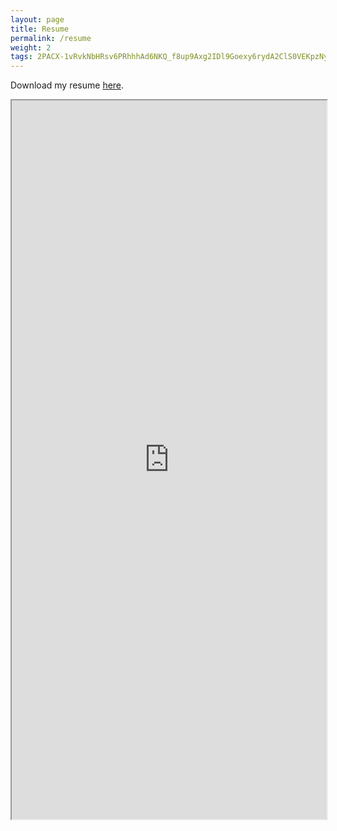 ```yaml
---
layout: page
title: Resume
permalink: /resume
weight: 2
tags: 2PACX-1vRvkNbHRsv6PRhhhAd6NKQ_f8up9Axg2IDl9Goexy6rydA2ClS0VEKpzNyPsUV22CEekqrkXYjIWZxy
---
```


Download my resume [here](https://docs.google.com/document/d/1alBYkiOx_q2xEDRd-SzM7SUz-DnXOPBiaxRiLyrp83o/export?format=pdf).

<iframe src="https://docs.google.com/document/d/1alBYkiOx_q2xEDRd-SzM7SUz-DnXOPBiaxRiLyrp83o/preview" width="100%" height="1150vh">
</iframe>
